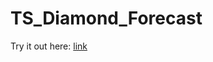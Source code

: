 # TS_Diamond_Forecast

Try it out here: [link](https://lnt-hien-ts-diamond-forecast-hello-1fjmko.streamlit.app/ "Diamond Price Forecaster")
